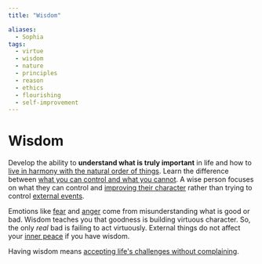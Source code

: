 ```yaml
---
title: "Wisdom"

aliases:
  - Sophia
tags:
  - virtue
  - wisdom
  - nature
  - principles
  - reason
  - ethics
  - flourishing
  - self-improvement
---
```


# Wisdom

Develop the ability to **understand what is truly important** in life and how to
[live in harmony with the natural order of things](living-accordance-nature.md).
Learn the difference between [what you can control and what you
cannot](dichotomy-control.md). A wise person focuses on what they can control
and [improving their character](acting-virtue.md) rather than trying to control
[external events](external-events.md).

Emotions like [fear](fear.md) and [anger](anger.md) come from misunderstanding
what is good or bad. Wisdom teaches you that goodness is building virtuous
character. So, the only _real_ bad is failing to act virtuously. External things
do not affect your [inner peace](inner-peace.md) if you have wisdom.

Having wisdom means [accepting life's challenges without
complaining](love-fate.md).
